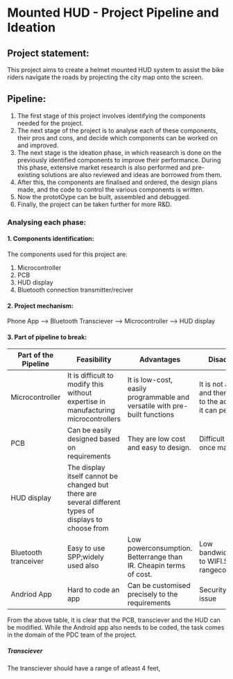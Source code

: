# Mounted HUD - Project Pipeline and Ideation

## Project statement:

This project aims to create a helmet mounted HUD system to assist the bike riders navigate the roads by projecting the city map onto the screen. 


## Pipeline:
1. The first stage of this project involves identifying the components needed for the project.
2. The next stage of the project is to analyse each of these components, their pros and cons, and decide which components can be worked on and improved. 
3. The next stage is the ideation phase, in which reasearch is done on the previously identified components to improve their performance. During this phase, extensive market research is also performed and pre-existing solutions are also reviewed and ideas are borrowed from them. 
4. After this, the components are finalised and ordered, the design plans made, and the code to control the various components is written. 
5. Now the prototOype can be built, assembled and debugged.
6. Finally, the project can be taken further for more R&D.

### Analysing each phase:
#### 1. Components identification:
The components used for this project are:
1. Microcontroller
2. PCB
3. HUD display
4. Bluetooth connection transmitter/reciver

#### 2. Project mechanism:
Phone App --> Bluetooth Transciever --> Microcontroller --> HUD display
#### 3. Part of pipeline to break:

|Part of the Pipeline | Feasibility | Advantages | Disadvantages |
| --- | --- | --- | --- |
|Microcontroller|It is difficult to modify this without expertise in manufacturing microcontrollers|It is low-cost, easily programmable and versatile with pre-built functions|It is not a computer and there are limits to the activities that it can perform|
|PCB|Can be easily designed based on requirements|They are low cost and easy to design. |Difficult to modify once manufactured|
|HUD display|The display itself cannot be changed but there are several different types of displays to choose from|||
|Bluetooth tranceiver|Easy to use SPP;widely used also|Low powerconsumption. Betterrange than IR. Cheapin terms of cost.|Low bandwidthcompared to WIFI.Short rangecommunication|
|Andriod App|Hard to code an app|Can be customised precisely to the requirements|Security might be an issue|

From the above table, it is clear that the PCB, transciever and the HUD can be modified. While the Android app also needs to be coded, the task comes in the domain of the PDC team of the project. 

##### Transciever 
The transciever should have a range of atleast 4 feet, 

##### 
